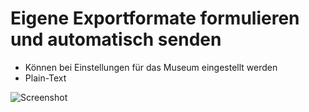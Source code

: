 # Eigene Exportformate formulieren und automatisch senden

- Können bei Einstellungen für das Museum eingestellt werden
- Plain-Text

![Screenshot](../../assets/musdb/museum/Einstellungen-Report-Vorlagen.avif)
